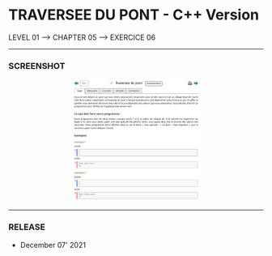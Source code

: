 # TRAVERSEE DU PONT - C++ Version
LEVEL 01 --> CHAPTER 05 --> EXERCICE 06

---
### **SCREENSHOT**

<div align="center">
    <img
        src="https://github.com/Ayckinn/CPP/blob/main/FRANCE_IOI/LEVEL_01/Chapter_05/06_traversee_pont/todo.png"
        alt="DEMO"
        style="width:50%">
</div>

---
### **RELEASE**

- December 07' 2021